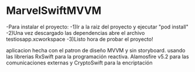 # MarvelSwiftMVVM
-Para instalar el proyecto: 
-1)Ir a la raiz del proyecto y ejecutar "pod install"
-2)Una vez descargado las dependencias abre el archivo testiosapp.xcworkspace
-3)Listo hora de probar el proyecto!

aplicacion hecha con el patron de diseño MVVM y sin storyboard. 
usando las librerias 
RxSwift para la programación reactiva.
Alamosfire v5.2 para las comunicaciones externas
y CryptoSwift para la encriptación
